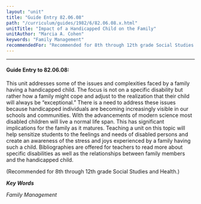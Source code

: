 ```yaml
---
layout: "unit"
title: "Guide Entry 82.06.08"
path: "/curriculum/guides/1982/6/82.06.08.x.html"
unitTitle: "Impact of a Handicapped Child on the Family"
unitAuthor: "Marcia A. Cohen"
keywords: "Family Management"
recommendedFor: "Recommended for 8th through 12th grade Social Studies and Health."
---
```

<body>
<hr/>
<h4>
Guide Entry to 82.06.08:
</h4>
This unit addresses some of the issues and complexities faced by a family having a handicapped child.  The focus is not on a specific disability but rather how a family might cope and adjust to the realization that their child will always be “exceptional.”  There is a need to address these issues because handicapped individuals are becoming increasingly visible in our schools and communities.  With the advancements of modern science most disabled children will live a normal life span.  This has significant implications for the family as it matures.  Teaching a unit on this topic will help sensitize students to the feelings and needs of disabled persons and create an awareness of the stress and joys experienced by a family having such a child.  Bibliographies are offered for teachers to read more about specific disabilities as well as the relationships between family members and the handicapped child.
<p>
(Recommended for 8th through 12th grade Social Studies and Health.)
</p>
<p>
<b>
<i>
Key Words
</i>
</b>
<br/>
</p>
<p>
<i>
Family Management
</i>
</p>
</body>
